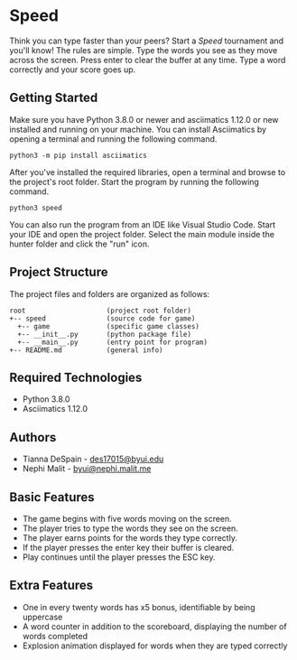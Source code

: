# Speed
Think you can type faster than your peers? Start a <i>Speed</i> 
tournament and you'll know! The rules are simple. Type the words you 
see as they move across the screen. Press enter to clear the buffer at 
any time. Type a word correctly and your score goes up.

## Getting Started
Make sure you have Python 3.8.0 or newer and asciimatics 1.12.0 or new installed 
and running on your machine. You can install Asciimatics by opening a terminal 
and running the following command.
```
python3 -m pip install asciimatics
```
After you've installed the required libraries, open a terminal and browse to the 
project's root folder. Start the program by running the following command.
```
python3 speed 
```
You can also run the program from an IDE like Visual Studio Code. Start your IDE 
and open the project folder. Select the main module inside the hunter folder and 
click the "run" icon.

## Project Structure
The project files and folders are organized as follows:
```
root                    (project root folder)
+-- speed               (source code for game)
  +-- game              (specific game classes)
  +-- __init__.py       (python package file)
  +-- __main__.py       (entry point for program)
+-- README.md           (general info)
```

## Required Technologies
* Python 3.8.0
* Asciimatics 1.12.0

## Authors
* Tianna DeSpain - des17015@byui.edu
* Nephi Malit - byui@nephi.malit.me

## Basic Features
* The game begins with five words moving on the screen.
* The player tries to type the words they see on the screen.
* The player earns points for the words they type correctly.
* If the player presses the enter key their buffer is cleared.
* Play continues until the player presses the ESC key.

## Extra Features
* One in every twenty words has x5 bonus, identifiable by being uppercase
* A word counter in addition to the scoreboard, displaying the number of words completed
* Explosion animation displayed for words when they are typed correctly